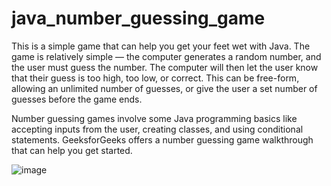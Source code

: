 # java_number_guessing_game
This is a simple game that can help you get your feet wet with Java. The game is relatively simple — the computer generates a random number, and the user must guess the number. The computer will then let the user know that their guess is too high, too low, or correct. This can be free-form, allowing an unlimited number of guesses, or give the user a set number of guesses before the game ends.

Number guessing games involve some Java programming basics like accepting inputs from the user, creating classes, and using conditional statements. GeeksforGeeks offers a number guessing game walkthrough that can help you get started.

![image](https://github.com/gallib28/java_number_guessing_game/assets/133196536/ac9744d4-c0e7-4e92-954d-7b808e0fbca6)
